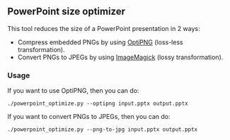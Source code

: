 ## PowerPoint size optimizer
This tool reduces the size of a PowerPoint presentation in 2 ways:

* Compress embedded PNGs by using [OptiPNG](http://optipng.sourceforge.net/) (loss-less transformation).
* Convert PNGs to JPEGs by using [ImageMagick](https://imagemagick.org/) (lossy transformation).

### Usage
If you want to use OptiPNG, then you can do:
```
./powerpoint_optimize.py --optipng input.pptx output.pptx
```

If you want to convert PNGs to JPEGs, then you can do:
```
./powerpoint_optimize.py --png-to-jpg input.pptx output.pptx
```
